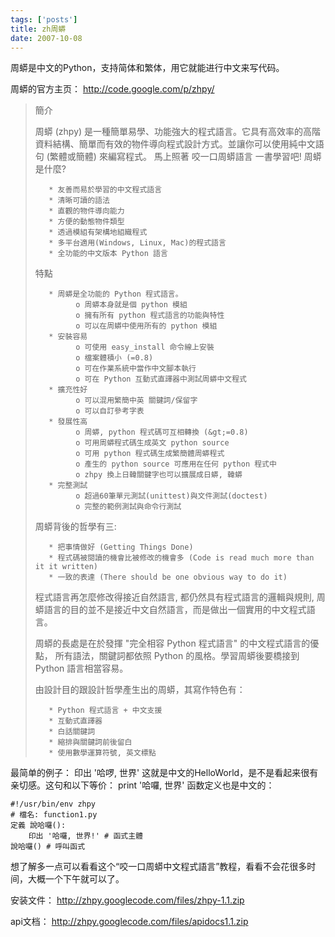 ```yaml
--- 
tags: ['posts']
title: zh周蟒
date: 2007-10-08
---
```


周蟒是中文的Python，支持简体和繁体，用它就能进行中文来写代码。

周蟒的官方主页：
<http://code.google.com/p/zhpy/>

>    簡介
>
>    周蟒 (zhpy) 是一種簡單易學、功能強大的程式語言。它具有高效率的高階資料結構、簡單而有效的物件導向程式設計方式。並讓你可以使用純中文語句 (繁體或簡體) 來編寫程式。 馬上照著 咬一口周蟒語言 一書學習吧!
>    周蟒是什麼?
>
>        * 友善而易於學習的中文程式語言
>        * 清晰可讀的語法
>        * 直觀的物件導向能力
>        * 方便的動態物件類型
>        * 透過模組有架構地組織程式
>        * 多平台適用(Windows, Linux, Mac)的程式語言
>        * 全功能的中文版本 Python 語言
>
>    特點
>
>        * 周蟒是全功能的 Python 程式語言。
>              o 周蟒本身就是個 python 模組
>              o 擁有所有 python 程式語言的功能與特性
>              o 可以在周蟒中使用所有的 python 模組
>        * 安裝容易
>              o 可使用 easy_install 命令線上安裝
>              o 檔案體積小 (=0.8)
>              o 可在作業系統中當作中文腳本執行
>              o 可在 Python 互動式直譯器中測試周蟒中文程式
>        * 擴充性好
>              o 可以混用繁簡中英 關鍵詞/保留字
>              o 可以自訂參考字表
>        * 發展性高
>              o 周蟒, python 程式碼可互相轉換 (&gt;=0.8)
>              o 可用周蟒程式碼生成英文 python source
>              o 可用 python 程式碼生成繁簡體周蟒程式
>              o 產生的 python source 可應用在任何 python 程式中
>              o zhpy 換上日韓關鍵字也可以擴展成日蟒, 韓蟒
>        * 完整測試
>              o 超過60筆單元測試(unittest)與文件測試(doctest)
>              o 完整的範例測試與命令行測試
>
>    周蟒背後的哲學有三:
>
>        * 把事情做好 (Getting Things Done)
>        * 程式碼被閱讀的機會比被修改的機會多 (Code is read much more than it it written)
>        * 一致的表達 (There should be one obvious way to do it)
>
>    程式語言再怎麼修改得接近自然語言, 都仍然具有程式語言的邏輯與規則, 周蟒語言的目的並不是接近中文自然語言，而是做出一個實用的中文程式語言。
>
>    周蟒的長處是在於發揮 "完全相容 Python 程式語言" 的中文程式語言的優點， 所有語法，關鍵詞都依照 Python 的風格。學習周蟒後要橋接到 Python 語言相當容易。
>
>    由設計目的跟設計哲學產生出的周蟒，其寫作特色有：
>
>        * Python 程式語言 + 中文支援
>        * 互動式直譯器
>        * 白話關鍵詞
>        * 縮排與關鍵詞前後留白
>        * 使用數學運算符號, 英文標點

最简单的例子：
    印出 '哈啰, 世界'
这就是中文的HelloWorld，是不是看起来很有亲切感。这句和以下等价：
    print '哈囉, 世界'
函数定义也是中文的：

    #!/usr/bin/env zhpy
    # 檔名: function1.py
    定義 說哈囉():
        印出 '哈囉, 世界!' # 函式主體
    說哈囉() # 呼叫函式

想了解多一点可以看看这个“咬一口周蟒中文程式語言”教程，看看不会花很多时间，大概一个下午就可以了。

安装文件：
http://zhpy.googlecode.com/files/zhpy-1.1.zip

api文档：
http://zhpy.googlecode.com/files/apidocs1.1.zip
